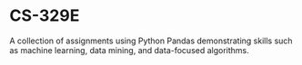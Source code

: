 # CS-329E
A collection of assignments using Python Pandas demonstrating skills such as machine learning, data mining, and data-focused algorithms.
